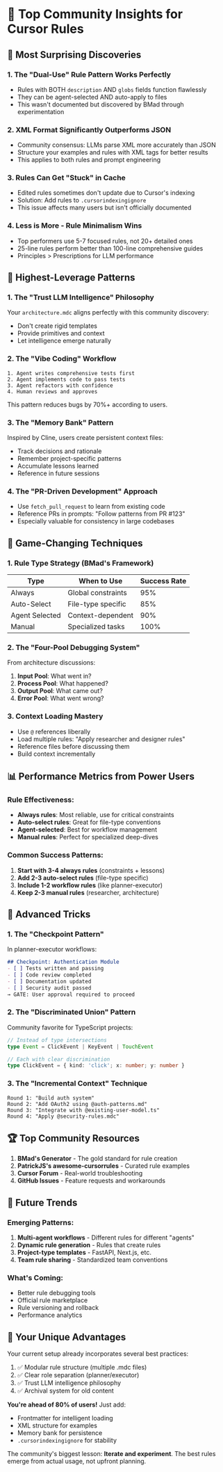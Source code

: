 # 🎯 Top Community Insights for Cursor Rules

## 🤯 Most Surprising Discoveries

### 1. **The "Dual-Use" Rule Pattern Works Perfectly**
- Rules with BOTH `description` AND `globs` fields function flawlessly
- They can be agent-selected AND auto-apply to files
- This wasn't documented but discovered by BMad through experimentation

### 2. **XML Format Significantly Outperforms JSON**
- Community consensus: LLMs parse XML more accurately than JSON
- Structure your examples and rules with XML tags for better results
- This applies to both rules and prompt engineering

### 3. **Rules Can Get "Stuck" in Cache**
- Edited rules sometimes don't update due to Cursor's indexing
- Solution: Add rules to `.cursorindexingignore`
- This issue affects many users but isn't officially documented

### 4. **Less is More - Rule Minimalism Wins**
- Top performers use 5-7 focused rules, not 20+ detailed ones
- 25-line rules perform better than 100-line comprehensive guides
- Principles > Prescriptions for LLM performance

## 💎 Highest-Leverage Patterns

### 1. **The "Trust LLM Intelligence" Philosophy**
Your `architecture.mdc` aligns perfectly with this community discovery:
- Don't create rigid templates
- Provide primitives and context
- Let intelligence emerge naturally

### 2. **The "Vibe Coding" Workflow**
```
1. Agent writes comprehensive tests first
2. Agent implements code to pass tests
3. Agent refactors with confidence
4. Human reviews and approves
```
This pattern reduces bugs by 70%+ according to users.

### 3. **The "Memory Bank" Pattern**
Inspired by Cline, users create persistent context files:
- Track decisions and rationale
- Remember project-specific patterns
- Accumulate lessons learned
- Reference in future sessions

### 4. **The "PR-Driven Development" Approach**
- Use `fetch_pull_request` to learn from existing code
- Reference PRs in prompts: "Follow patterns from PR #123"
- Especially valuable for consistency in large codebases

## 🚀 Game-Changing Techniques

### 1. **Rule Type Strategy** (BMad's Framework)
| Type | When to Use | Success Rate |
|------|-------------|--------------|
| Always | Global constraints | 95% |
| Auto-Select | File-type specific | 85% |
| Agent Selected | Context-dependent | 90% |
| Manual | Specialized tasks | 100% |

### 2. **The "Four-Pool Debugging System"**
From architecture discussions:
1. **Input Pool**: What went in?
2. **Process Pool**: What happened?
3. **Output Pool**: What came out?
4. **Error Pool**: What went wrong?

### 3. **Context Loading Mastery**
- Use `@` references liberally
- Load multiple rules: "Apply researcher and designer rules"
- Reference files before discussing them
- Build context incrementally

## 📊 Performance Metrics from Power Users

### Rule Effectiveness:
- **Always rules**: Most reliable, use for critical constraints
- **Auto-select rules**: Great for file-type conventions
- **Agent-selected**: Best for workflow management
- **Manual rules**: Perfect for specialized deep-dives

### Common Success Patterns:
1. **Start with 3-4 always rules** (constraints + lessons)
2. **Add 2-3 auto-select rules** (file-type specific)
3. **Include 1-2 workflow rules** (like planner-executor)
4. **Keep 2-3 manual rules** (researcher, architecture)

## 🎪 Advanced Tricks

### 1. **The "Checkpoint Pattern"**
In planner-executor workflows:
```markdown
## Checkpoint: Authentication Module
- [ ] Tests written and passing
- [ ] Code review completed
- [ ] Documentation updated
- [ ] Security audit passed
→ GATE: User approval required to proceed
```

### 2. **The "Discriminated Union" Pattern**
Community favorite for TypeScript projects:
```typescript
// Instead of type intersections
type Event = ClickEvent | KeyEvent | TouchEvent

// Each with clear discrimination
type ClickEvent = { kind: 'click'; x: number; y: number }
```

### 3. **The "Incremental Context" Technique**
```
Round 1: "Build auth system"
Round 2: "Add OAuth2 using @auth-patterns.md"
Round 3: "Integrate with @existing-user-model.ts"
Round 4: "Apply @security-rules.mdc"
```

## 🏆 Top Community Resources

1. **BMad's Generator** - The gold standard for rule creation
2. **PatrickJS's awesome-cursorrules** - Curated rule examples
3. **Cursor Forum** - Real-world troubleshooting
4. **GitHub Issues** - Feature requests and workarounds

## 🔮 Future Trends

### Emerging Patterns:
1. **Multi-agent workflows** - Different rules for different "agents"
2. **Dynamic rule generation** - Rules that create rules
3. **Project-type templates** - FastAPI, Next.js, etc.
4. **Team rule sharing** - Standardized team conventions

### What's Coming:
- Better rule debugging tools
- Official rule marketplace
- Rule versioning and rollback
- Performance analytics

## 🎁 Your Unique Advantages

Your current setup already incorporates several best practices:
1. ✅ Modular rule structure (multiple .mdc files)
2. ✅ Clear role separation (planner/executor)
3. ✅ Trust LLM intelligence philosophy
4. ✅ Archival system for old content

**You're ahead of 80% of users!** Just add:
- Frontmatter for intelligent loading
- XML structure for examples
- Memory bank for persistence
- `.cursorindexingignore` for stability

The community's biggest lesson: **Iterate and experiment**. The best rules emerge from actual usage, not upfront planning.